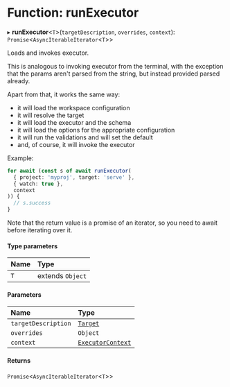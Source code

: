 # Function: runExecutor

▸ **runExecutor**\<`T`\>(`targetDescription`, `overrides`, `context`): `Promise`\<`AsyncIterableIterator`\<`T`\>\>

Loads and invokes executor.

This is analogous to invoking executor from the terminal, with the exception
that the params aren't parsed from the string, but instead provided parsed already.

Apart from that, it works the same way:

- it will load the workspace configuration
- it will resolve the target
- it will load the executor and the schema
- it will load the options for the appropriate configuration
- it will run the validations and will set the default
- and, of course, it will invoke the executor

Example:

```typescript
for await (const s of await runExecutor(
  { project: 'myproj', target: 'serve' },
  { watch: true },
  context
)) {
  // s.success
}
```

Note that the return value is a promise of an iterator, so you need to await before iterating over it.

#### Type parameters

| Name | Type             |
| :--- | :--------------- |
| `T`  | extends `Object` |

#### Parameters

| Name                | Type                                                                           |
| :------------------ | :----------------------------------------------------------------------------- |
| `targetDescription` | [`Target`](../../reference/core-api/devkit/documents/Target)                   |
| `overrides`         | `Object`                                                                       |
| `context`           | [`ExecutorContext`](../../reference/core-api/devkit/documents/ExecutorContext) |

#### Returns

`Promise`\<`AsyncIterableIterator`\<`T`\>\>

